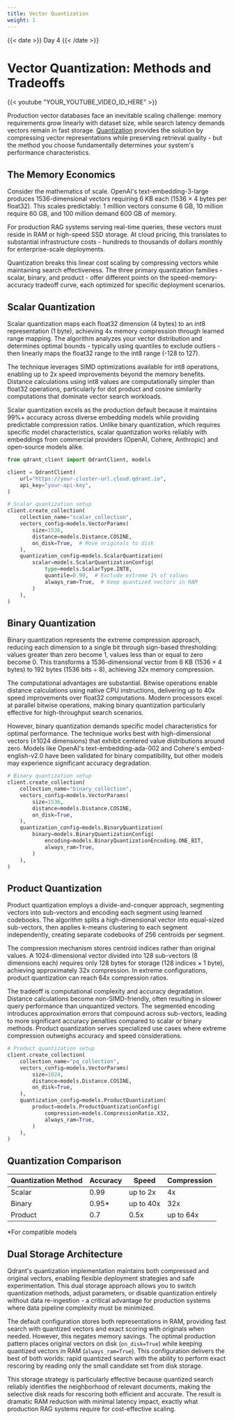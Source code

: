 ```yaml
---
title: Vector Quantization
weight: 1
---
```


{{< date >}} Day 4 {{< /date >}}

# Vector Quantization: Methods and Tradeoffs

{{< youtube "YOUR_YOUTUBE_VIDEO_ID_HERE" >}}

Production vector databases face an inevitable scaling challenge: memory requirements grow linearly with dataset size, while search latency demands vectors remain in fast storage. [Quantization](/documentation/guides/quantization/) provides the solution by compressing vector representations while preserving retrieval quality - but the method you choose fundamentally determines your system's performance characteristics.

## The Memory Economics

Consider the mathematics of scale. OpenAI's text-embedding-3-large produces 1536-dimensional vectors requiring 6 KB each (1536 × 4 bytes per float32). This scales predictably: 1 million vectors consume 6 GB, 10 million require 60 GB, and 100 million demand 600 GB of memory.

For production RAG systems serving real-time queries, these vectors must reside in RAM or high-speed SSD storage. At cloud pricing, this translates to substantial infrastructure costs - hundreds to thousands of dollars monthly for enterprise-scale deployments.

Quantization breaks this linear cost scaling by compressing vectors while maintaining search effectiveness. The three primary quantization families - scalar, binary, and product - offer different points on the speed-memory-accuracy tradeoff curve, each optimized for specific deployment scenarios.

## Scalar Quantization

Scalar quantization maps each float32 dimension (4 bytes) to an int8 representation (1 byte), achieving 4x memory compression through learned range mapping. The algorithm analyzes your vector distribution and determines optimal bounds - typically using quantiles to exclude outliers - then linearly maps the float32 range to the int8 range (-128 to 127).

The technique leverages SIMD optimizations available for int8 operations, enabling up to 2x speed improvements beyond the memory benefits. Distance calculations using int8 values are computationally simpler than float32 operations, particularly for dot product and cosine similarity computations that dominate vector search workloads.

Scalar quantization excels as the production default because it maintains 99%+ accuracy across diverse embedding models while providing predictable compression ratios. Unlike binary quantization, which requires specific model characteristics, scalar quantization works reliably with embeddings from commercial providers (OpenAI, Cohere, Anthropic) and open-source models alike.

```python
from qdrant_client import QdrantClient, models

client = QdrantClient(
    url="https://your-cluster-url.cloud.qdrant.io",
    api_key="your-api-key",
)

# Scalar quantization setup
client.create_collection(
    collection_name="scalar_collection",
    vectors_config=models.VectorParams(
        size=1536,
        distance=models.Distance.COSINE,
        on_disk=True,  # Move originals to disk
    ),
    quantization_config=models.ScalarQuantization(
        scalar=models.ScalarQuantizationConfig(
            type=models.ScalarType.INT8,
            quantile=0.99,  # Exclude extreme 1% of values
            always_ram=True,  # Keep quantized vectors in RAM
        )
    ),
)
```

## Binary Quantization

Binary quantization represents the extreme compression approach, reducing each dimension to a single bit through sign-based thresholding: values greater than zero become 1, values less than or equal to zero become 0. This transforms a 1536-dimensional vector from 6 KB (1536 × 4 bytes) to 192 bytes (1536 bits ÷ 8), achieving 32x memory compression.

The computational advantages are substantial. Bitwise operations enable distance calculations using native CPU instructions, delivering up to 40x speed improvements over float32 computations. Modern processors excel at parallel bitwise operations, making binary quantization particularly effective for high-throughput search scenarios.

However, binary quantization demands specific model characteristics for optimal performance. The technique works best with high-dimensional vectors (≥1024 dimensions) that exhibit centered value distributions around zero. Models like OpenAI's text-embedding-ada-002 and Cohere's embed-english-v2.0 have been validated for binary compatibility, but other models may experience significant accuracy degradation.

```python
# Binary quantization setup  
client.create_collection(
    collection_name="binary_collection",
    vectors_config=models.VectorParams(
        size=1536,
        distance=models.Distance.COSINE,
        on_disk=True,
    ),
    quantization_config=models.BinaryQuantization(
        binary=models.BinaryQuantizationConfig(
            encoding=models.BinaryQuantizationEncoding.ONE_BIT,
            always_ram=True,
        )
    ),
)
```

## Product Quantization

Product quantization employs a divide-and-conquer approach, segmenting vectors into sub-vectors and encoding each segment using learned codebooks. The algorithm splits a high-dimensional vector into equal-sized sub-vectors, then applies k-means clustering to each segment independently, creating separate codebooks of 256 centroids per segment.

The compression mechanism stores centroid indices rather than original values. A 1024-dimensional vector divided into 128 sub-vectors (8 dimensions each) requires only 128 bytes for storage (128 indices × 1 byte), achieving approximately 32x compression. In extreme configurations, product quantization can reach 64x compression ratios.

The tradeoff is computational complexity and accuracy degradation. Distance calculations become non-SIMD-friendly, often resulting in slower query performance than unquantized vectors. The segmented encoding introduces approximation errors that compound across sub-vectors, leading to more significant accuracy penalties compared to scalar or binary methods. Product quantization serves specialized use cases where extreme compression outweighs accuracy and speed considerations.

```python
# Product quantization setup
client.create_collection(
    collection_name="pq_collection",
    vectors_config=models.VectorParams(
        size=1024,
        distance=models.Distance.COSINE,
        on_disk=True,
    ),
    quantization_config=models.ProductQuantization(
        product=models.ProductQuantizationConfig(
            compression=models.CompressionRatio.X32,
            always_ram=True,
        )
    ),
)
```

## Quantization Comparison

| Quantization Method | Accuracy | Speed    | Compression |
|---------------------|----------|----------|-------------|
| Scalar              | 0.99     | up to 2x | 4x          |
| Binary              | 0.95*    | up to 40x| 32x         |
| Product             | 0.7      | 0.5x     | up to 64x   |

*For compatible models

## Dual Storage Architecture

Qdrant's quantization implementation maintains both compressed and original vectors, enabling flexible deployment strategies and safe experimentation. This dual storage approach allows you to switch quantization methods, adjust parameters, or disable quantization entirely without data re-ingestion - a critical advantage for production systems where data pipeline complexity must be minimized.

The default configuration stores both representations in RAM, providing fast search with quantized vectors and exact scoring with originals when needed. However, this negates memory savings. The optimal production pattern places original vectors on disk (`on_disk=True`) while keeping quantized vectors in RAM (`always_ram=True`). This configuration delivers the best of both worlds: rapid quantized search with the ability to perform exact rescoring by reading only the small candidate set from disk storage.

This storage strategy is particularly effective because quantized search reliably identifies the neighborhood of relevant documents, making the selective disk reads for rescoring both efficient and accurate. The result is dramatic RAM reduction with minimal latency impact, exactly what production RAG systems require for cost-effective scaling. 